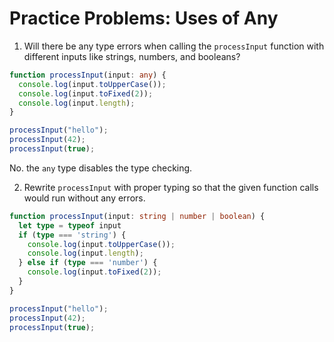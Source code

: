 # Practice Problems: Uses of Any

1. Will there be any type errors when calling the `processInput` function with different inputs like strings, numbers, and booleans?

```ts
function processInput(input: any) {
  console.log(input.toUpperCase());
  console.log(input.toFixed(2));
  console.log(input.length);
}

processInput("hello");
processInput(42);
processInput(true);
```

No. the `any` type disables the type checking.

2. Rewrite `processInput` with proper typing so that the given function calls would run without any errors.

```ts
function processInput(input: string | number | boolean) {
  let type = typeof input
  if (type === 'string') {
    console.log(input.toUpperCase());
    console.log(input.length);
  } else if (type === 'number') {
    console.log(input.toFixed(2));
  }
}

processInput("hello");
processInput(42);
processInput(true);
```